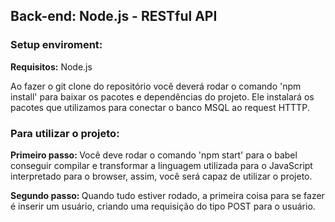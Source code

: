 <h2>Back-end: Node.js - RESTful API</h2>
<hl>
<h3>Setup enviroment:</h3>
<p><b>Requisitos:</b> Node.js</p>
<p>Ao fazer o git clone do repositório você deverá rodar o comando 'npm install' para baixar os pacotes e dependências do projeto. Ele instalará os pacotes que utilizamos para conectar o banco MSQL ao request HTTTP.</p>



<h3>Para utilizar o projeto:</h3>
<hl>
<p><b>Primeiro passo: </b> Você deve rodar o comando 'npm start' para o babel conseguir compilar e transformar
a linguagem utilizada para o JavaScript interpretado para o browser, assim, você será capaz de utilizar o
projeto.</p>
<p><b>Segundo passo: </b> Quando tudo estiver rodado, a primeira coisa para se fazer é inserir um usuário, criando
uma requisição do tipo POST para o usuário.</p>